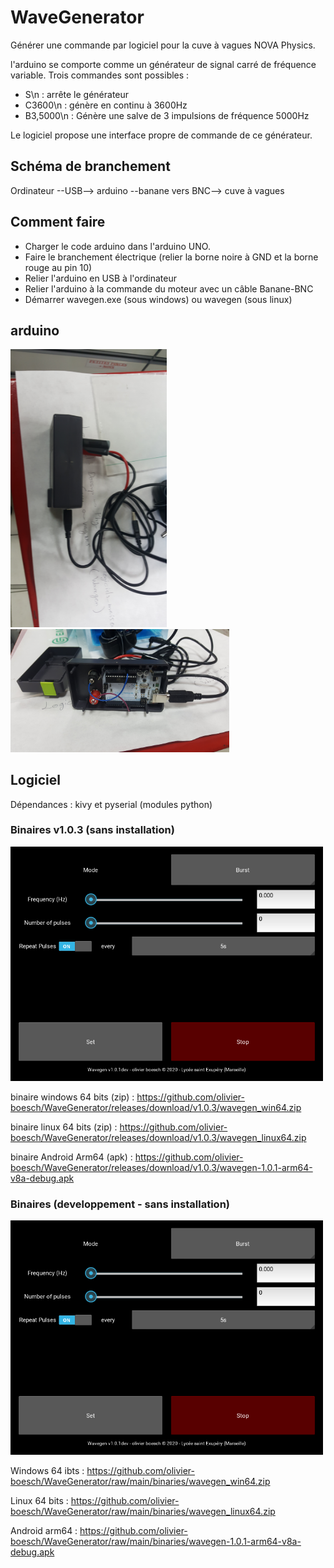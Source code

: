 # WaveGenerator

Générer une commande par logiciel pour la cuve à vagues NOVA Physics.

l'arduino se comporte comme un générateur de signal carré de fréquence variable. Trois commandes sont possibles :
* S\n : arrête le générateur
* C3600\n : génère en continu à 3600Hz
* B3,5000\n : Génère une salve de 3 impulsions de fréquence 5000Hz

Le logiciel propose une interface propre de commande de ce générateur.

## Schéma de branchement

Ordinateur --USB--> arduino --banane vers BNC--> cuve à vagues

## Comment faire

* Charger le code arduino dans l'arduino UNO.
* Faire le branchement électrique (relier la borne noire à GND et la borne rouge au pin 10)
* Relier l'arduino en USB à l'ordinateur
* Relier l'arduino à la commande du moteur avec un câble Banane-BNC
* Démarrer wavegen.exe (sous windows) ou wavegen (sous linux)

## arduino

<img src="https://github.com/olivier-boesch/WaveGenerator/raw/main/media/arduino.jpg" width=250>
<img src="https://github.com/olivier-boesch/WaveGenerator/raw/main/media/arduino_opened.jpg" width=350>

## Logiciel

Dépendances : kivy et pyserial (modules python)

### Binaires v1.0.3 (sans installation)

<img src="https://github.com/olivier-boesch/WaveGenerator/raw/main/media/wavegen_dev.png" width=500>

binaire windows 64 bits (zip) : https://github.com/olivier-boesch/WaveGenerator/releases/download/v1.0.3/wavegen_win64.zip

binaire linux 64 bits (zip) : https://github.com/olivier-boesch/WaveGenerator/releases/download/v1.0.3/wavegen_linux64.zip

binaire Android Arm64 (apk) : https://github.com/olivier-boesch/WaveGenerator/releases/download/v1.0.3/wavegen-1.0.1-arm64-v8a-debug.apk


### Binaires (developpement - sans installation)

<img src="https://github.com/olivier-boesch/WaveGenerator/raw/main/media/wavegen_dev.png" width=500>

Windows 64 ibts : https://github.com/olivier-boesch/WaveGenerator/raw/main/binaries/wavegen_win64.zip

Linux 64 bits : https://github.com/olivier-boesch/WaveGenerator/raw/main/binaries/wavegen_linux64.zip

Android arm64 : https://github.com/olivier-boesch/WaveGenerator/raw/main/binaries/wavegen-1.0.1-arm64-v8a-debug.apk
